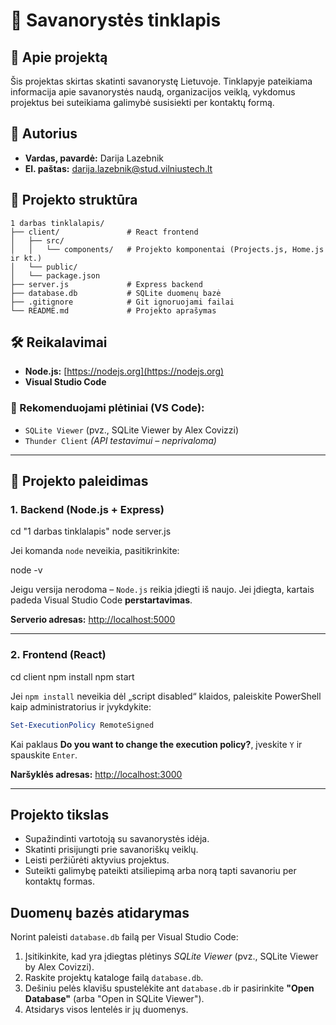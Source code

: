 # 🎯 Savanorystės tinklapis

## 📌 Apie projektą
Šis projektas skirtas skatinti savanorystę Lietuvoje. Tinklapyje pateikiama informacija apie savanorystės naudą, organizacijos veiklą, vykdomus projektus bei suteikiama galimybė susisiekti per kontaktų formą.

## 👤 Autorius
- **Vardas, pavardė:** Darija Lazebnik  
- **El. paštas:** [darija.lazebnik@stud.vilniustech.lt](mailto:darija.lazebnik@stud.vilniustech.lt)

## 📁 Projekto struktūra

```
1 darbas tinklalapis/
├── client/               # React frontend
│   ├── src/
│   │   └── components/   # Projekto komponentai (Projects.js, Home.js ir kt.)
│   └── public/
│   └── package.json
├── server.js             # Express backend
├── database.db           # SQLite duomenų bazė
├── .gitignore            # Git ignoruojami failai
└── README.md             # Projekto aprašymas
```

## 🛠️ Reikalavimai

- **Node.js:** [https://nodejs.org](https://nodejs.org)  
- **Visual Studio Code**

### 🔌 Rekomenduojami plėtiniai (VS Code):
- `SQLite Viewer` (pvz., SQLite Viewer by Alex Covizzi)
- `Thunder Client` *(API testavimui – neprivaloma)*

---

## 🚀 Projekto paleidimas

### 1. Backend (Node.js + Express)


cd "1 darbas tinklalapis"
node server.js


Jei komanda `node` neveikia, pasitikrinkite:

node -v

Jeigu versija nerodoma – `Node.js` reikia įdiegti iš naujo. Jei įdiegta, kartais padeda Visual Studio Code **perstartavimas**.

**Serverio adresas:** [http://localhost:5000](http://localhost:5000)

---

### 2. Frontend (React)


cd client
npm install
npm start


Jei `npm install` neveikia dėl „script disabled“ klaidos, paleiskite PowerShell kaip administratorius ir įvykdykite:

```powershell
Set-ExecutionPolicy RemoteSigned
```

Kai paklaus **Do you want to change the execution policy?**, įveskite `Y` ir spauskite `Enter`.

**Naršyklės adresas:** [http://localhost:3000](http://localhost:3000)

---

## Projekto tikslas

- Supažindinti vartotoją su savanorystės idėja.
- Skatinti prisijungti prie savanoriškų veiklų.
- Leisti peržiūrėti aktyvius projektus.
- Suteikti galimybę pateikti atsiliepimą arba norą tapti savanoriu per kontaktų formas.

## Duomenų bazės atidarymas

Norint paleisti `database.db` failą per Visual Studio Code:

1. Įsitikinkite, kad yra įdiegtas plėtinys *SQLite Viewer* (pvz., SQLite Viewer by Alex Covizzi).
2. Raskite projektų kataloge failą `database.db`.
3. Dešiniu pelės klavišu spustelėkite ant `database.db` ir pasirinkite **"Open Database"** (arba "Open in SQLite Viewer").
4. Atsidarys visos lentelės ir jų duomenys.

